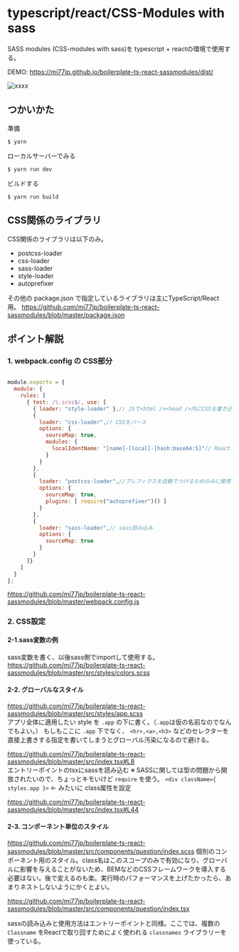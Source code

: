 # typescript/react/CSS-Modules with sass

SASS modules (CSS-modules with sass)を typescript + reactの環境で使用する。


DEMO: <https://mi77jp.github.io/boilerplate-ts-react-sassmodules/dist/>

![xxxx](https://user-images.githubusercontent.com/1215350/74651673-afeb5a00-51c7-11ea-9904-df0f01f60270.png)


## つかいかた

準備
```
$ yarn
```

ローカルサーバーでみる
```
$ yarn run dev
```

ビルドする
```
$ yarn run build
```

## CSS関係のライブラリ

CSS関係のライブラリは以下のみ。

- postcss-loader
- css-loader
- sass-loader
- style-loader
- autoprefixer

その他の package.json で指定しているライブラリは主にTypeScript/React用。
<https://github.com/mi77jp/boilerplate-ts-react-sassmodules/blob/master/package.json>

## ポイント解説

### 1. webpack.config の CSS部分

```javascript

module.exports = {
  module: {
    rules: [
      { test: /\.scss$/, use: [
        { loader: "style-loader" },// JSで<html /><head />内にCSSを書き込む
        {
          loader: "css-loader",// CSSをパース
          options: {
            sourceMap: true,
            modules: {
              localIdentName: "[name]-[local]-[hash:base64:5]"// Reactコンポーネントにくっつける ClassNamesの名前を [sassファイル名]-[sass内のclass名]-[5桁のランダムハッシュ値] に:
            }
          }
        },
        {
          loader: "postcss-loader",//プレフィクスを自動でつけるためのみに使用
          options: {
            sourceMap: true,
            plugins: [ require("autoprefixer")() ]
          }
        },
        {
          loader: "sass-loader",// sass読み込み
          options: {
            sourceMap: true
          }
        }
      ]}
    ]
  }
};

```
<https://github.com/mi77jp/boilerplate-ts-react-sassmodules/blob/master/webpack.config.js>

### 2. CSS設定

#### 2-1.sass変数の例
sass変数を書く、以後sass側でimportして使用する。
<https://github.com/mi77jp/boilerplate-ts-react-sassmodules/blob/master/src/styles/colors.scss>

#### 2-2. グローバルなスタイル

<https://github.com/mi77jp/boilerplate-ts-react-sassmodules/blob/master/src/styles/app.scss>   
アプリ全体に適用したい style を `.app` の下に書く。（`.app`は仮の名前なのでなんでもよい。） もしもここに `.app` 下でなく、 `<hr>,<a>,<h3>` などのセレクターを直接上書きする指定を書いてしまうとグローバル汚染になるので避ける。

<https://github.com/mi77jp/boilerplate-ts-react-sassmodules/blob/master/src/index.tsx#L8>  
エントリーポイントのtsxにsassを読み込む
※ SASSに関しては型の問題から開放されたいので、ちょっとキモいけど `require` を使う。
 `<div className={ styles.app }>` ← みたいに class属性を設定

<https://github.com/mi77jp/boilerplate-ts-react-sassmodules/blob/master/src/index.tsx#L44>

#### 2-3. コンポーネント単位のスタイル

<https://github.com/mi77jp/boilerplate-ts-react-sassmodules/blob/master/src/components/question/index.scss>
個別のコンポーネント用のスタイル。class名はこのスコープのみで有効になり、グローバルに影響を与えることがないため、BEMなどのCSSフレームワークを導入する必要はない。後で変えるのも楽。実行時のパフォーマンスを上げたかったら、あまりネストしないようにかくとよい。

<https://github.com/mi77jp/boilerplate-ts-react-sassmodules/blob/master/src/components/question/index.tsx>

sassの読み込みと使用方法はエントリーポイントと同様。ここでは、複数の `Classname` をReactで取り回すためによく使われる `classnames` ライブラリーを使っている。
